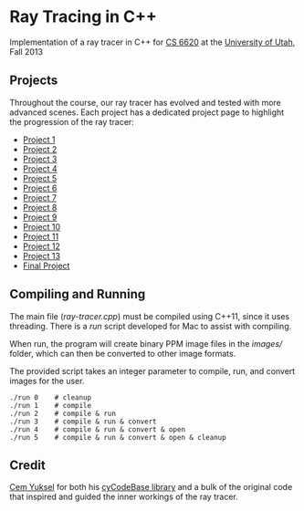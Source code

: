 Ray Tracing in C++
==================

Implementation of a ray tracer in C++ for [CS 6620](http://www.cemyuksel.com/courses/utah/cs6620/) at the [University of Utah](http://www.utah.edu/), Fall 2013


Projects
--------

Throughout the course, our ray tracer has evolved and tested with more advanced scenes. Each project has a dedicated project page to highlight the progression of the ray tracer:

  - [Project 1](prj1.html)
  - [Project 2](prj2.html)
  - [Project 3](prj3.html)
  - [Project 4](prj4.html)
  - [Project 5](prj5.html)
  - [Project 6](prj6.html)
  - [Project 7](prj7.html)
  - [Project 8](prj8.html)
  - [Project 9](prj9.html)
  - [Project 10](prj10.html)
  - [Project 11](prj11.html)
  - [Project 12](prj12.html)
  - [Project 13](prj13.html)
  - [Final Project](prj14.html)


Compiling and Running
---------------------

The main file (*ray-tracer.cpp*) must be compiled using C++11, since it uses threading. There is a *run* script developed for Mac to assist with compiling.

When run, the program will create binary PPM image files in the *images/* folder, which can then be converted to other image formats.

The provided script takes an integer parameter to compile, run, and convert images for the user.

    ./run 0    # cleanup
    ./run 1    # compile
    ./run 2    # compile & run
    ./run 3    # compile & run & convert
    ./run 4    # compile & run & convert & open
    ./run 5    # compile & run & convert & open & cleanup


Credit
------

[Cem Yuksel](http://www.cemyuksel.com/) for both his [cyCodeBase library](http://www.cemyuksel.com/cyCodeBase/) and a bulk of the original code that inspired and guided the inner workings of the ray tracer.
